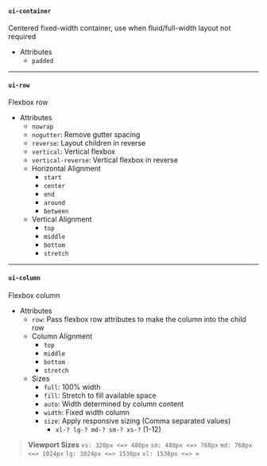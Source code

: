 #### `ui-container`
Centered fixed-width container, use when fluid/full-width layout not required

* Attributes
  * `padded`

---

#### `ui-row`
Flexbox row

* Attributes
  * `nowrap`
  * `nogutter`: Remove gutter spacing
  * `reverse`: Layout children in reverse
  * `vertical`: Vertical flexbox
  * `vertical-reverse`: Vertical flexbox in reverse
  * Horizontal Alignment
    * `start`
    * `center`
    * `end`
    * `around`
    * `between`
  * Vertical Alignment
    * `top`
    * `middle`
    * `bottom`
    * `stretch`

---

#### `ui-column`
Flexbox column

* Attributes
  * `row`: Pass flexbox row attributes to make the column into the child row
  * Column Alignment
    * `top`
    * `middle`
    * `bottom`
    * `stretch`
  * Sizes
    * `full`: 100% width
    * `fill`: Stretch to fill available space
    * `auto`: Width determined by column content
    * `width`: Fixed width column
    * `size`: Apply responsive sizing (Comma separated values)
      * `xl-? lg-? md-? sm-? xs-?` (1-12)

> __Viewport Sizes__
> `xs: 320px <=> 480px`
> `sm: 480px <=> 768px`
> `md: 768px <=> 1024px`
> `lg: 1024px <=> 1536px`
> `xl: 1536px <=> ∞`
